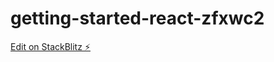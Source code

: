 # getting-started-react-zfxwc2

[Edit on StackBlitz ⚡️](https://stackblitz.com/edit/getting-started-react-zfxwc2)